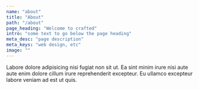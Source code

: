 ```yaml
---
name: "about"
title: "About"
path: "/about"
page_heading: "Welcome to crafted"
intro: "some text to go below the page heading"
meta_desc: "page description"
meta_keys: "web design, etc"
image: ""
---
```

Labore dolore adipisicing nisi fugiat non sit ut. Ea sint minim irure nisi aute aute enim dolore cillum irure reprehenderit excepteur. Eu ullamco excepteur labore veniam ad est ut quis.
